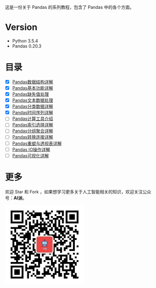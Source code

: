 这是一份关于 Pandas 的系列教程，包含了 Pandas 中的各个方面。

# Version

- Python 3.5.4
- Pandas 0.20.3

# 目录

- [x] [Pandas数据结构详解](notebook/01-Pandas数据结构详解.ipynb)
- [x] [Pandas基本功能详解](notebook/02-Pandas基本功能详解.ipynb)
- [x] [Pandas缺失值处理](notebook/03-Pandas缺失值处理.ipynb)
- [x] [Pandas文本数据处理](notebook/04-Pandas文本数据处理.ipynb)
- [x] [Pandas分类数据详解](notebook/05-Pandas分类数据详解.ipynb)
- [x] [Pandas时间序列详解](notebook/06-Pandas时间序列详解.ipynb)
- [ ] [Pandas计算工具介绍](#目录)
- [ ] [Pandas索引选择详解](#目录)
- [ ] [Pandas分组聚合详解](#目录)
- [ ] [Pandas转换连接详解](#目录)
- [ ] [Pandas重塑与透视表详解](#目录)
- [ ] [Pandas IO操作详解](#目录)
- [ ] [Pandas可视化详解](#目录)

# 更多

欢迎 Star 和 Fork ，如果想学习更多关于人工智能相关的知识，欢迎关注公众号：**AI派**。

![](image/公众号—AI派.jpg)